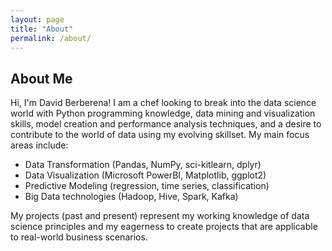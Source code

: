 ```yaml
---
layout: page
title: "About"
permalink: /about/
---
```


## About Me

Hi, I'm David Berberena! I am a chef looking to break into the data science world with Python programming knowledge, data mining and visualization skills, model creation and performance analysis techniques, and a desire to contribute to the world of data using my evolving skillset. My main focus areas include:

- Data Transformation (Pandas, NumPy, sci-kitlearn, dplyr)
- Data Visualization (Microsoft PowerBI, Matplotlib, ggplot2)
- Predictive Modeling (regression, time series, classification)
- Big Data technologies (Hadoop, Hive, Spark, Kafka)

My projects (past and present) represent my working knowledge of data science principles and my eagerness to create projects that are applicable to real-world business scenarios. 
